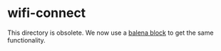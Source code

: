 # wifi-connect

This directory is obsolete. We now use a [balena block](https://hub.balena.io/organizations/balenalabs/blocks/wifi-connect-aarch64) to get the same functionality.